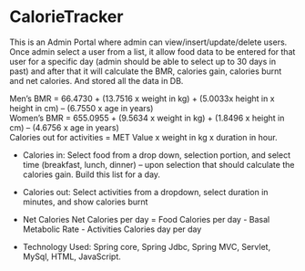 # CalorieTracker
This is an Admin Portal where admin can view/insert/update/delete users. Once admin select a user from a list, it allow food data to be entered for that user for a specific 
day (admin should be able to select up to 30 days in past) and after that it will calculate the BMR, calories gain, calories burnt and net calories. And stored all the data in DB.

Men’s BMR = 66.4730 + (13.7516 x weight in kg)  + (5.0033x height in x height in cm) – (6.7550 x age in years)     
Women’s BMR = 655.0955 + (9.5634 x weight in kg) + (1.8496 x height in cm) – (4.6756 x age in years)   
Calories out for activities = MET Value x weight in kg x duration in hour.

* Calories in: 
Select food from a drop down, selection portion, and select time (breakfast, lunch, dinner) – upon selection that should calculate the calories gain.
Build this list for a day.

* Calories out: 
Select activities from a dropdown, select duration in minutes, and show calories burnt 

* Net Calories 
Net Calories per day = Food Calories per day - Basal Metabolic Rate - Activities Calories day per day

* Technology Used: Spring core, Spring Jdbc, Spring MVC, Servlet, MySql, HTML, JavaScript.
